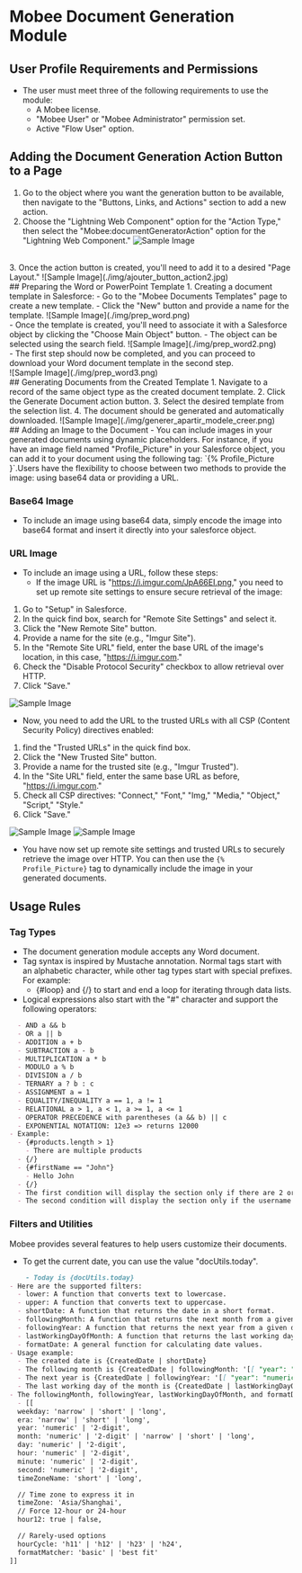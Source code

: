 # Mobee Document Generation Module

## User Profile Requirements and Permissions
- The user must meet three of the following requirements to use the module:
  - A Mobee license.
  - "Mobee User" or "Mobee Administrator" permission set.
  - Active "Flow User" option.

## Adding the Document Generation Action Button to a Page
1. Go to the object where you want the generation button to be available, then navigate to the "Buttons, Links, and Actions" section to add a new action.
2. Choose the "Lightning Web Component" option for the "Action Type," then select the "Mobee:documentGeneratorAction" option for the "Lightning Web Component."
   ![Sample Image](./img/ajouter_button_action.png)
<br />
3. Once the action button is created, you'll need to add it to a desired "Page Layout."
   ![Sample Image](./img/ajouter_button_action2.jpg)
<br />
## Preparing the Word or PowerPoint Template
1. Creating a document template in Salesforce:
   - Go to the "Mobee Documents Templates" page to create a new template.
   - Click the "New" button and provide a name for the template.
     ![Sample Image](./img/prep_word.png)
<br />
   - Once the template is created, you'll need to associate it with a Salesforce object by clicking the "Choose Main Object" button.
   - The object can be selected using the search field.
     ![Sample Image](./img/prep_word2.png)
<br />
   - The first step should now be completed, and you can proceed to download your Word document template in the second step.
<br />
     ![Sample Image](./img/prep_word3.png)
<br />
## Generating Documents from the Created Template
1. Navigate to a record of the same object type as the created document template.
2. Click the Generate Document action button.
3. Select the desired template from the selection list.
4. The document should be generated and automatically downloaded.
   ![Sample Image](./img/generer_apartir_modele_creer.png)
<br />
## Adding an Image to the Document
- You can include images in your generated documents using dynamic placeholders. For instance, if you have an image field named "Profile_Picture" in your Salesforce object, you can add it to your document using the following tag: `{% Profile_Picture }`.Users have the flexibility to choose between two methods to provide the image: using base64 data or providing a URL.

### Base64 Image
- To include an image using base64 data, simply encode the image into base64 format and insert it directly into your salesforce object.

### URL Image
- To include an image using a URL, follow these steps:
  + If the image URL is "https://i.imgur.com/JpA66EI.png," you need to set up remote site settings to ensure secure retrieval of the image:
1. Go to "Setup" in Salesforce.
2. In the quick find box, search for "Remote Site Settings" and select it.
3. Click the "New Remote Site" button.
4. Provide a name for the site (e.g., "Imgur Site").
5. In the "Remote Site URL" field, enter the base URL of the image's location, in this case, "https://i.imgur.com."
6. Check the "Disable Protocol Security" checkbox to allow retrieval over HTTP.
7. Click "Save."
  
![Sample Image](./img/remote_site.png)

  + Now, you need to add the URL to the trusted URLs with all CSP (Content Security Policy) directives enabled:
1. find the "Trusted URLs" in the quick find box.
2. Click the "New Trusted Site" button.
3. Provide a name for the trusted site (e.g., "Imgur Trusted").
4. In the "Site URL" field, enter the same base URL as before, "https://i.imgur.com."
5. Check all CSP directives: "Connect," "Font," "Img," "Media," "Object," "Script," "Style."
6. Click "Save."

![Sample Image](./img/trusted_url.png)
![Sample Image](./img/trusted_url2.png)

  + You have now set up remote site settings and trusted URLs to securely retrieve the image over HTTP. You can then use the `{% Profile_Picture}` tag to dynamically include the image in your generated documents.

## Usage Rules
### Tag Types
- The document generation module accepts any Word document.
- Tag syntax is inspired by Mustache annotation. Normal tags start with an alphabetic character, while other tag types start with special prefixes. For example:
  - {#loop} and {/} to start and end a loop for iterating through data lists.
- Logical expressions also start with the "#" character and support the following operators:

````md
  - AND a && b
  - OR a || b
  - ADDITION a + b
  - SUBTRACTION a - b
  - MULTIPLICATION a * b
  - MODULO a % b
  - DIVISION a / b
  - TERNARY a ? b : c
  - ASSIGNMENT a = 1
  - EQUALITY/INEQUALITY a == 1, a != 1
  - RELATIONAL a > 1, a < 1, a >= 1, a <= 1
  - OPERATOR PRECEDENCE with parentheses (a && b) || c
  - EXPONENTIAL NOTATION: 12e3 => returns 12000
- Example:
  - {#products.length > 1}
    - There are multiple products
  - {/}
  - {#firstName == "John"}
    - Hello John
  - {/}
  - The first condition will display the section only if there are 2 or more products.
  - The second condition will display the section only if the username is the string "John".
````

### Filters and Utilities
Mobee provides several features to help users customize their documents.
 - To get the current date, you can use the value "docUtils.today".
````md
    - Today is {docUtils.today}
- Here are the supported filters:
  - lower: A function that converts text to lowercase.
  - upper: A function that converts text to uppercase.
  - shortDate: A function that returns the date in a short format.
  - followingMonth: A function that returns the next month from a given date.
  - followingYear: A function that returns the next year from a given date.
  - lastWorkingDayOfMonth: A function that returns the last working day of the month from a given date.
  - formatDate: A general function for calculating date values.
- Usage example:
  - The created date is {CreatedDate | shortDate}
  - The following month is {CreatedDate | followingMonth: '[[ "year": "numeric", "month": "long" ]]'}
  - The next year is {CreatedDate | followingYear: '[[ "year": "numeric"]]'}
  - The last working day of the month is {CreatedDate | lastWorkingDayOfMonth}
- The followingMonth, followingYear, lastWorkingDayOfMonth, and formatDate functions accept the following formatting options:
  - [[
  weekday: 'narrow' | 'short' | 'long',
  era: 'narrow' | 'short' | 'long',
  year: 'numeric' | '2-digit',
  month: 'numeric' | '2-digit' | 'narrow' | 'short' | 'long',
  day: 'numeric' | '2-digit',
  hour: 'numeric' | '2-digit',
  minute: 'numeric' | '2-digit',
  second: 'numeric' | '2-digit',
  timeZoneName: 'short' | 'long',

  // Time zone to express it in
  timeZone: 'Asia/Shanghai',
  // Force 12-hour or 24-hour
  hour12: true | false,

  // Rarely-used options
  hourCycle: 'h11' | 'h12' | 'h23' | 'h24',
  formatMatcher: 'basic' | 'best fit'
]]
````